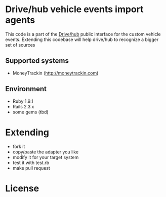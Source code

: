 Drive/hub vehicle events import agents
==================================================

This code is a part of the [Drive/hub](http://drivehub.net) public interface for the custom vehicle events.
Extending this codebase will help drive/hub to recognize a bigger set of sources

## Supported systems

- MoneyTrackin (http://moneytrackin.com)

## Environment

- Ruby 1.9.1
- Rails 2.3.x
- some gems (tbd)

Extending
=========

- fork it
- copy/paste the adapter you like
- modify it for your target system
- test it with test.rb
- make pull request


License
=======

